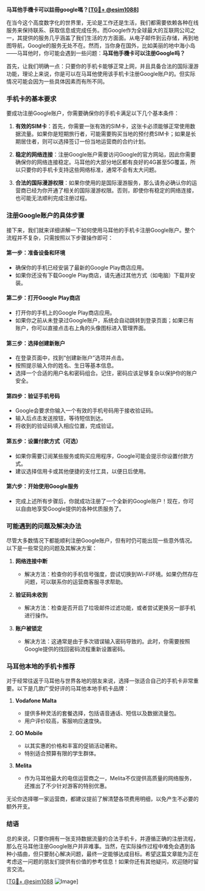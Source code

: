 **马耳他手機卡可以註冊google嗎？[[TG💪+ @esim1088](https://t.me/s/esim1088)]**

在当今这个高度数字化的世界里，无论是工作还是生活，我们都需要依赖各种在线服务来保持联系、获取信息或完成任务。而Google作为全球最大的互联网公司之一，其提供的服务几乎涵盖了我们生活的方方面面。从电子邮件到云存储，再到地图导航，Google的服务无处不在。然而，当你身在国外，比如美丽的地中海小岛——马耳他时，你可能会遇到一些问题：**马耳他手機卡可以注册Google吗？**

首先，让我们明确一点：只要你的手机卡能够正常上网，并且具备合法的国际漫游功能，理论上来说，你是可以在马耳他使用该手机卡注册Google账户的。但实际情况可能会因为一些具体因素而有所不同。

### 手机卡的基本要求

要成功注册Google账户，你需要确保你的手机卡满足以下几个基本条件：

1. **有效的SIM卡**：首先，你需要一张有效的SIM卡，这张卡必须能够正常使用数据流量。如果你是短期旅行者，可能需要购买当地的预付费SIM卡；如果是长期居住者，则可以选择签订一份当地运营商的合约计划。

2. **稳定的网络连接**：注册Google账户需要访问Google的官方网站，因此你需要确保你的网络连接稳定。马耳他的大部分地区都有良好的4G甚至5G覆盖，所以只要你的手机卡支持这些网络标准，通常不会有太大问题。

3. **合法的国际漫游权限**：如果你使用的是国际漫游服务，那么请务必确认你的运营商已经为你开通了相关的国际漫游权限。否则，即使你有稳定的网络连接，也可能无法顺利完成注册过程。

### 注册Google账户的具体步骤

接下来，我们就来详细讲解一下如何使用马耳他的手机卡注册Google账户。整个流程并不复杂，只需按照以下步骤操作即可：

#### 第一步：准备设备和环境
- 确保你的手机已经安装了最新的Google Play商店应用。
- 如果你还没有下载Google Play商店，请先通过其他方式（如电脑）下载并安装。

#### 第二步：打开Google Play商店
- 打开你的手机上的Google Play商店应用。
- 如果你之前从未登录过Google账户，系统会自动跳转到登录页面；如果已有账户，你可以直接点击右上角的头像图标进入管理界面。

#### 第三步：选择创建新账户
- 在登录页面中，找到“创建新账户”选项并点击。
- 按照提示输入你的姓名、生日等基本信息。
- 选择一个合适的用户名和密码组合。记住，密码应该足够复杂以保护你的账户安全。

#### 第四步：验证手机号码
- Google会要求你输入一个有效的手机号码用于接收验证码。
- 输入后点击发送按钮，等待短信到达。
- 将收到的验证码填入相应位置，完成验证。

#### 第五步：设置付款方式（可选）
- 如果你需要订阅某些服务或购买应用程序，Google可能会提示你设置付款方式。
- 建议选择信用卡或其他便捷的支付工具，以便日后使用。

#### 第六步：开始使用Google服务
- 完成上述所有步骤后，你就成功注册了一个全新的Google账户！现在，你可以自由地享受Google提供的各种优质服务了。

### 可能遇到的问题及解决办法

尽管大多数情况下都能顺利注册Google账户，但有时仍可能出现一些意外情况。以下是一些常见的问题及其解决方案：

1. **网络连接中断**
   - 解决方法：检查你的手机信号强度，尝试切换到Wi-Fi环境。如果仍然存在问题，可以联系你的运营商客服寻求帮助。

2. **验证码未收到**
   - 解决方法：检查是否开启了垃圾邮件过滤功能，或者尝试更换另一部手机进行操作。

3. **账户被锁定**
   - 解决方法：这通常是由于多次错误输入密码导致的。此时，你需要按照Google提供的找回密码流程重新设置密码。

### 马耳他本地的手机卡推荐

对于经常往返于马耳他与世界各地的朋友来说，选择一张适合自己的手机卡非常重要。以下是几款广受好评的马耳他本地手机卡品牌：

1. **Vodafone Malta**
   - 提供多种灵活的套餐选择，包括语音通话、短信以及数据流量包。
   - 用户评价较高，客服响应速度快。

2. **GO Mobile**
   - 以其实惠的价格和丰富的促销活动著称。
   - 特别适合预算有限的学生群体。

3. **Melita**
   - 作为马耳他最大的电信运营商之一，Melita不仅提供高质量的网络服务，还推出了不少针对游客的特别优惠。

无论你选择哪一家运营商，都建议提前了解清楚各项费用明细，以免产生不必要的额外开支。

### 结语

总的来说，只要你拥有一张支持数据流量的合法手机卡，并遵循正确的注册流程，那么在马耳他注册Google账户并非难事。当然，在实际操作过程中难免会遇到各种小插曲，但只要耐心解决问题，最终一定能够达成目标。希望这篇文章能为正在考虑这一问题的朋友们提供有价值的参考信息！如果你还有其他疑问，欢迎随时留言交流。

[[TG💪+ @esim1088](https://t.me/s/esim1088) ![Image](https://i.postimg.cc/4NQfJmqS/Snipaste-2025-05-13-00-14-12.png)]